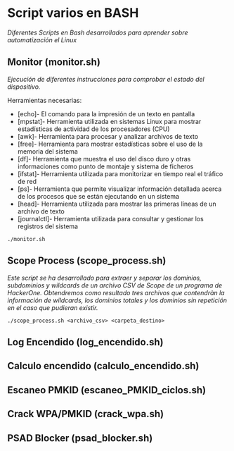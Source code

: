 # Script varios en BASH

_Diferentes Scripts en Bash desarrollados para aprender sobre automatización el Linux_

## Monitor (monitor.sh)
_Ejecución de diferentes instrucciones para comprobar el estado del dispositivo._

Herramientas necesarias:

* [echo]- El comando para la impresión de un texto en pantalla
* [mpstat]- Herramienta utilizada en sistemas Linux para mostrar estadísticas de actividad de los procesadores (CPU)
* [awk]- Herramienta para procesar y analizar archivos de texto
* [free]- Herramienta para mostrar estadísticas sobre el uso de la memoria del sistema
* [df]- Herramienta que muestra el uso del disco duro y otras informaciones como punto de montaje y sistema de ficheros
* [ifstat]- Herramienta utilizada para monitorizar en tiempo real el tráfico de red
* [ps]- Herramienta que permite visualizar información detallada acerca de los procesos que se están ejecutando en un sistema
* [head]- Herramienta utilizada para mostrar las primeras líneas de un archivo de texto
* [journalctl]- Herramienta utilizada para consultar y gestionar los registros del sistema
  
```
./monitor.sh
```
## Scope Process (scope_process.sh)
_Este script se ha desarrollado para extraer y separar los dominios, subdominios y wildcards de un archivo CSV de Scope de un programa de HackerOne. Obtendremos como resultado tres archivos que contendràn la información de wildcards, los dominios totales y los dominios sin repetición en el caso que pudieran existir._

```
./scope_process.sh <archivo_csv> <carpeta_destino>
```
## Log Encendido (log_encendido.sh)

## Calculo encendido (calculo_encendido.sh)

## Escaneo PMKID (escaneo_PMKID_ciclos.sh)

## Crack WPA/PMKID (crack_wpa.sh)

## PSAD Blocker (psad_blocker.sh)
